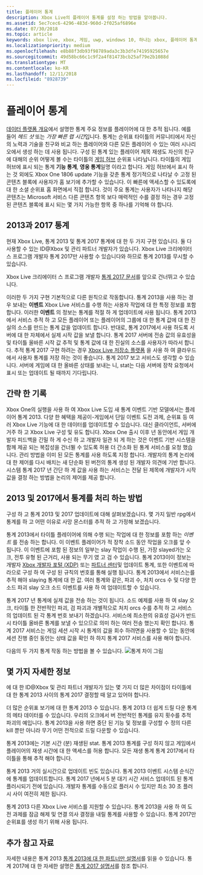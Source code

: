 ```yaml
---
title: 플레이어 통계
description: Xbox Live의 플레이어 통계를 설정 하는 방법을 알아봅니다.
ms.assetid: 5ec7cec6-4296-483d-960d-2f025af6896e
ms.date: 07/30/2018
ms.topic: article
keywords: xbox live, xbox, 게임, uwp, windows 10, 하나는 xbox, 플레이어 통계, 순위표
ms.localizationpriority: medium
ms.openlocfilehash: e8b88f3db93f98789ada3c3b3dfe74195925657e
ms.sourcegitcommit: 49d58bc66c1c9f2a4f81473bcb25af79e2b1088d
ms.translationtype: MT
ms.contentlocale: ko-KR
ms.lasthandoff: 12/11/2018
ms.locfileid: "8928739"
---
```

# <a name="player-stats"></a>플레이어 통계

[데이터 플랫폼 개요](../data-platform/data-platform.md)에서 설명한 통계 주요 정보를 플레이어에 대 한 추적 됩니다. 예를 들어 *헤드 샷* 또는 *가장 빠른 랩 시간*입니다. 통계는 순위표 타이틀의 커뮤니티에서 자신의 노력과 기술을 친구와 비교 하는 플레이어와 다른 모든 플레이어 수 있는 여러 시나리오에서 생성 하는 데 사용 됩니다. 구성 된 통계 있는 플레이어 제목 재생도 자신의 친구에 대해의 순위 어떻게 볼 수는 타이틀의 [게임 허브](../data-platform/designing-xbox-live-experiences.md) 순위표 나타납니다. 타이틀의 게임 허브에 표시 되는 통계 **기능 통계**, **영웅 통계**일명 이라고 합니다. 게임 허브에서 표시 하는 것 외에도 Xbox One 1806 update 기능을 갖춘 통계 정기적으로 나타날 수 고정 된 콘텐츠 블록에 사용자가 홈 보기에 추가할 수 있습니다. 이 빠른에 액세스할 수 있도록에 대 한 소셜 순위표 홈 화면에서 직접 합니다. 것이 주요 통계는 사용자가 나타나지 해당 콘텐츠는 Microsoft 서비스 다른 콘텐츠 항목 보다 매력적인 수를 결정 하는 경우 고정 된 콘텐츠 블록에 표시 되는 몇 가지 가능한 항목 중 하나를 기억해 야 합니다.

## <a name="stats-2013-and-2017"></a>2013과 2017 통계

현재 Xbox Live, 통계 2013 및 통계 2017 통계에 대 한 두 가지 구현 있습니다. 둘 다 사용할 수 있는 ID@Xbox 및 관리 파트너 개발자가 있습니다. Xbox Live 크리에이터 스 프로그램 개발자 통계 2017만 사용할 수 있습니다와 하므로 통계 2013를 무시할 수 있습니다.

Xbox Live 크리에이터 스 프로그램 개발자 [통계 2017 문서](stats2017.md)를 앞으로 건너뛰고 수 있습니다.

이러한 두 가지 구현 기본적으로 다른 원칙으로 작동합니다. 통계 2013을 사용 하는 경우 보내는 **이벤트** Xbox Live 서비스를 수행 하는 사용자 작업에 대 한 특정 정보를 포함 합니다. 이러한 **이벤트** 의 정보는 통계를 적절 하 게 업데이트에 사용 됩니다. 통계 2013에서 서비스 추적 하 고 모든 플레이어 또는 플레이어의 그룹에 대 한 통계 값에 대 한 진실의 소스를 만드는 통계 값을 업데이트 합니다. 반대로, 통계 2017에서 사용 하도록 서버에 대 한 자체에서 실제 시작 값을 보낼 합니다. 통계 2017 서버에 전송 값의 유효성을 및 타이틀 올바른 시작 값 추적 및 통계 값에 대 한 진실의 소스를 사용자가 따라서 합니다. 추적 통계 2017 구현 하려는 경우 [Xbox Live 저장소 플랫폼](../storage-platform/storage-platform.md) 을 사용 하 여 클라우드에서 사용자 통계를 저장 하는 것이 좋습니다. 통계 2017 보고 서비스도 생각할 수 있습니다. 서버에 게임에 대 한 올바른 상태를 보내는 니, stat는 다음 서버에 장착 요청에서 표시 또는 업데이트 될 때까지 기다립니다.

## <a name="a-brief-history"></a>간략 한 기록

Xbox One의 실행을 사용 하 여 Xbox Live 도입 새 통계 이벤트 기반 모델에서는 플레이어 통계 2013. 다양 한 혜택을 제공이-게임에서 단일 이벤트 도전 과제, 순위표 등 여러 Xbox Live 기능에 대 한 데이터를 업데이트할 수 있습니다. 대신 클라이언트, 서버에 거주 하 고 Xbox Live 구성 및 유도 합니다. Xbox One 출시 이후 년 동안에서 게임 개발자 피드백을 긴밀 하 게 수신 하 고 개발자 일관 되 게 하는 것은 이벤트 기반 시스템을 함께 제공 되는 복잡성을 건너뛸 수 있도록 허용 더 간소화 된 통계 서비스를 요청 했습니다. 관리 방법을 이미 된 모든 통계를 사용 하도록 지정 합니다. 개발자의 통계 논리에 대 한 제어를 다시 배치는 새 단순화 된 버전의 통계 생성 된 개발자 의견에 기반 합니다. 시스템 통계 2017 년 간단 하 게 값을 사용 하는 서비스는 전달 된 제목에 개발자가 시작 값을 결정 하는 방법을 논리의 제어를 제공 합니다.

## <a name="how-stats-are-handled-in-2013-and-2017"></a>2013 및 2017에서 통계를 처리 하는 방법

구성 하 고 통계 2013 및 2017 업데이트에 대해 살펴보겠습니다. 몇 가지 일반 rpg에서 통계를 하 고 어떤 이유로 사망 몬스터를 추적 하 고 가정해 보겠습니다.

통계 2013에서 타이틀 플레이어에 의해 수행 되는 작업에 대 한 정보를 포함 하는 *이벤트* 를 전송 하는 합니다. 이 이벤트 플레이어가 적 장착 소드 동안 작업을 오크를 앞 수 됩니다. 이 이벤트에 포함 된 정보의 일부는 slay 작업이 수행 된, 가장 slayed가는 오크, 전투 유형 된 근거리, 사용 되는 무기 였 고 검 수 있습니다. 통계 2013이이 정보는 개발자 [Xbox 개발자 포털 (XDP)](https://xdp.xboxlive.com/User/Contact/MyAccess?selectedMenu=devaccounts) 또는 [파트너 센터](https://partner.microsoft.com/dashboard)및 업데이트 통계, 또한 이벤트에 따라으로 구성 하 여 구성 된 규칙의 번호를 통해 실행 됩니다. 통계 2013에서 서비스는를 추적 해야 slaying 통계에 대 한 값. 여러 통계와 같은, 파괴 수, 처치 orcs 수 및 다양 한 소드 파괴 slay 오크 소드 이벤트를 사용 하 여 업데이트할 수 있습니다.

통계 2017 년 통계에 실제 값을 전송 하는 것이 됩니다. 소드 예제를 사용 하 여 slay 오크, 타이틀 한 전반적인 파괴, 검 파괴과 개별적으로 처치 orcs 수를 추적 하 고 서비스의 업데이트 된 각 통계 번호 보내기 하겠습니다. 서비스에 최소한의 유효성 검사가 반드시 타이틀 올바른 통계를 보낼 수 있으므로 의미 하는 여러 전송 했는지 확인 합니다. 통계 2017 서비스는 게임 세션 시작 시 통계의 값을 회수 하려면을 사용할 수 있는 동안에 세션 진행 중인 동안는 상태 값을 확인 하 하지 통계 2017 서비스를 사용 해야 합니다.

다음의 두 가지 통계 작동 하는 방법을 볼 수 있습니다.
![통계 차이 그림](../images/stats/Stats2013-7DiagramColored.jpg)

## <a name="a-few-more-notes"></a>몇 가지 자세한 정보

에 대 한 ID@Xbox 및 관리 파트너 개발자가 있는 몇 가지 더 많은 차이점이 타이틀에 대 한 통계 2013 사이의 통계 2017 결정할 때 알고 있어야 합니다.

더 많은 순위표 보기에 대 한 통계 2013 수 있습니다.
통계 2013 더 쉽게 드릴 다운 통계의 메타 데이터를 수 있습니다. 우리의 오크에서 버 전반적인 통계를 유지 횟수를 추적 파괴의 예입니다. 통계 2013을 사용 하면 중단 된 기능 및 정보를 구성할 수 정의 다른 kill 뿐만 아니라 무기 어떤 전적으로 드릴 다운할 수 있습니다.

통계 2013에는 기본 시간 (분) 재생된 stat. 통계 2013 통계를 구성 하지 않고 게임에서 플레이어의 재생 시간에 대 한 액세스를 허용 합니다. 모든 재생 통계 통계 2017에서 타이틀을 통해 추적 해야 합니다.

통계 2013 거의 실시간으로 업데이트 빈도 있습니다.
통계 2013 이벤트 시스템 순식간에 통계를 업데이트합니다. 통계 2017 년에서 5 분 대기 시간 서비스 업데이트 된 통계 플러시되기 전에 있습니다. 개발자 통계를 수동으로 플러시 수 있지만 최소 30 초 플러시 사이 여전히 제한 됩니다.

통계 2013 다른 Xbox Live 서비스를 지원할 수 있습니다.
통계 2013을 사용 하 여 도전 과제를 잠금 해제 및 연결 의사 결정을 내릴 통계를 사용할 수 있습니다. 통계 2017만 순위표를 생성 하기 위해 사용 됩니다.

## <a name="further-reading"></a>추가 참고 자료

자세한 내용은 통계 2013 [통계 2013에 대 한 파트너만 설명서](https://developer.microsoft.com/en-us/games/xbox/docs/xboxlive/xbox-live-partners/event-driven-data-platform/user-stats)를 읽을 수 있습니다.
통계 2017에 대 한 자세한 설명은 [통계 2017 설명서](stats2017.md)를 참조 합니다.